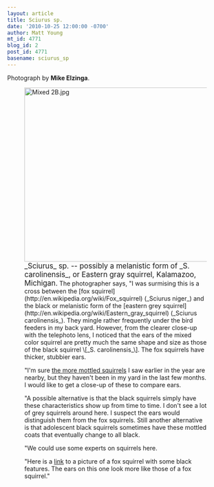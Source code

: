 ```yaml
---
layout: article
title: Sciurus sp.
date: '2010-10-25 12:00:00 -0700'
author: Matt Young
mt_id: 4771
blog_id: 2
post_id: 4771
basename: sciurus_sp
---
```

Photograph by **Mike Elzinga**.

<figure>
<img src="http://pandasthumb.org/archives/2010/10/24/Mixed%202B.jpg" alt="Mixed 2B.jpg" width="600" height="405" />
<figcaption markdown="span">
<big>_Sciurus_ sp. -- possibly a melanistic form of _S. carolinensis_, or Eastern gray squirrel, Kalamazoo, Michigan.</big> The photographer says, "I was surmising this is a cross between the [fox squirrel](http://en.wikipedia.org/wiki/Fox_squirrel) (_Sciurus niger_) and the black or melanistic form of the [eastern grey squirrel](http://en.wikipedia.org/wiki/Eastern_gray_squirrel) (_Sciurus carolinensis_).  They mingle rather frequently under the bird feeders in my back yard.  However, from the clearer close-up with the telephoto lens, I noticed that the ears of the mixed color squirrel are pretty much the same shape and size as those of the black squirrel \[_S. carolinensis_\].  The fox squirrels have thicker, stubbier ears.

"I'm sure [the more mottled squirrels](http://pandasthumb.org/archives/2010/07/sciurus-niger.html#comment-223580) I saw earlier in the year are nearby, but they haven't been in my yard in the last few months.  I would like to get a close-up of these to compare ears.

"A possible alternative is that the black squirrels simply have these characteristics show up from time to time.  I don't see a lot of grey squirrels around here. I suspect the ears would distinguish them from the fox squirrels. Still another alternative is that adolescent black squirrels sometimes have these mottled coats that eventually change to all black.

"We could use some experts on squirrels here.

"Here is a [link](http://www.thesquirrelboard.com/forums/showthread.php?t=3664) to a picture of a fox squirrel with some black features.  The ears on this one look more like those of a fox squirrel."

</figcaption>
</figure>
